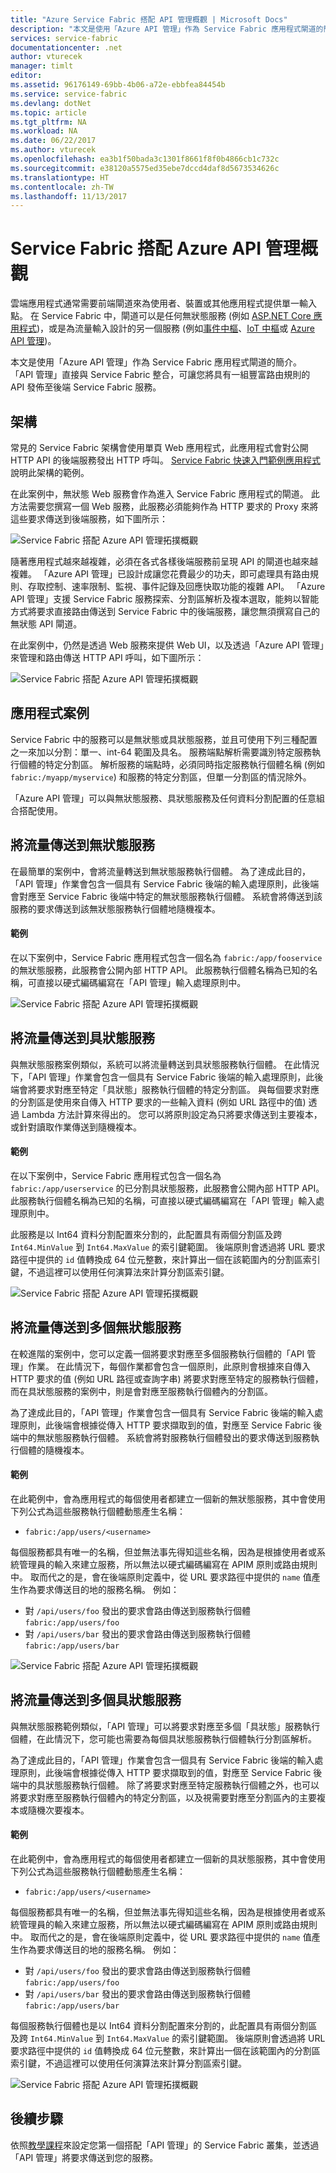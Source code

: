 ```yaml
---
title: "Azure Service Fabric 搭配 API 管理概觀 | Microsoft Docs"
description: "本文是使用「Azure API 管理」作為 Service Fabric 應用程式閘道的簡介。"
services: service-fabric
documentationcenter: .net
author: vturecek
manager: timlt
editor: 
ms.assetid: 96176149-69bb-4b06-a72e-ebbfea84454b
ms.service: service-fabric
ms.devlang: dotNet
ms.topic: article
ms.tgt_pltfrm: NA
ms.workload: NA
ms.date: 06/22/2017
ms.author: vturecek
ms.openlocfilehash: ea3b1f50bada3c1301f8661f8f0b4866cb1c732c
ms.sourcegitcommit: e38120a5575ed35ebe7dccd4daf8d5673534626c
ms.translationtype: HT
ms.contentlocale: zh-TW
ms.lasthandoff: 11/13/2017
---
```

# <a name="service-fabric-with-azure-api-management-overview"></a>Service Fabric 搭配 Azure API 管理概觀

雲端應用程式通常需要前端閘道來為使用者、裝置或其他應用程式提供單一輸入點。 在 Service Fabric 中，閘道可以是任何無狀態服務 (例如 [ASP.NET Core 應用程式](service-fabric-reliable-services-communication-aspnetcore.md))，或是為流量輸入設計的另一個服務 (例如[事件中樞](https://docs.microsoft.com/azure/event-hubs/)、[IoT 中樞](https://docs.microsoft.com/azure/iot-hub/)或 [Azure API 管理](https://docs.microsoft.com/azure/api-management/))。

本文是使用「Azure API 管理」作為 Service Fabric 應用程式閘道的簡介。 「API 管理」直接與 Service Fabric 整合，可讓您將具有一組豐富路由規則的 API 發佈至後端 Service Fabric 服務。 

## <a name="architecture"></a>架構
常見的 Service Fabric 架構會使用單頁 Web 應用程式，此應用程式會對公開 HTTP API 的後端服務發出 HTTP 呼叫。 [Service Fabric 快速入門範例應用程式](https://github.com/Azure-Samples/service-fabric-dotnet-getting-started)說明此架構的範例。

在此案例中，無狀態 Web 服務會作為進入 Service Fabric 應用程式的閘道。 此方法需要您撰寫一個 Web 服務，此服務必須能夠作為 HTTP 要求的 Proxy 來將這些要求傳送到後端服務，如下圖所示：

![Service Fabric 搭配 Azure API 管理拓撲概觀][sf-web-app-stateless-gateway]

隨著應用程式越來越複雜，必須在各式各樣後端服務前呈現 API 的閘道也越來越複雜。 「Azure API 管理」已設計成讓您花費最少的功夫，即可處理具有路由規則、存取控制、速率限制、監視、事件記錄及回應快取功能的複雜 API。 「Azure API 管理」支援 Service Fabric 服務探索、分割區解析及複本選取，能夠以智能方式將要求直接路由傳送到 Service Fabric 中的後端服務，讓您無須撰寫自己的無狀態 API 閘道。 

在此案例中，仍然是透過 Web 服務來提供 Web UI，以及透過「Azure API 管理」來管理和路由傳送 HTTP API 呼叫，如下圖所示：

![Service Fabric 搭配 Azure API 管理拓撲概觀][sf-apim-web-app]

## <a name="application-scenarios"></a>應用程式案例

Service Fabric 中的服務可以是無狀態或具狀態服務，並且可使用下列三種配置之一來加以分割：單一、int-64 範圍及具名。 服務端點解析需要識別特定服務執行個體的特定分割區。 解析服務的端點時，必須同時指定服務執行個體名稱 (例如 `fabric:/myapp/myservice`) 和服務的特定分割區，但單一分割區的情況除外。

「Azure API 管理」可以與無狀態服務、具狀態服務及任何資料分割配置的任意組合搭配使用。

## <a name="send-traffic-to-a-stateless-service"></a>將流量傳送到無狀態服務

在最簡單的案例中，會將流量轉送到無狀態服務執行個體。 為了達成此目的，「API 管理」作業會包含一個具有 Service Fabric 後端的輸入處理原則，此後端會對應至 Service Fabric 後端中特定的無狀態服務執行個體。 系統會將傳送到該服務的要求傳送到該無狀態服務執行個體地隨機複本。

#### <a name="example"></a>範例
在以下案例中，Service Fabric 應用程式包含一個名為 `fabric:/app/fooservice` 的無狀態服務，此服務會公開內部 HTTP API。 此服務執行個體名稱為已知的名稱，可直接以硬式編碼編寫在「API 管理」輸入處理原則中。 

![Service Fabric 搭配 Azure API 管理拓撲概觀][sf-apim-static-stateless]

## <a name="send-traffic-to-a-stateful-service"></a>將流量傳送到具狀態服務

與無狀態服務案例類似，系統可以將流量轉送到具狀態服務執行個體。 在此情況下，「API 管理」作業會包含一個具有 Service Fabric 後端的輸入處理原則，此後端會將要求對應至特定「具狀態」服務執行個體的特定分割區。 與每個要求對應的分割區是使用來自傳入 HTTP 要求的一些輸入資料 (例如 URL 路徑中的值) 透過 Lambda 方法計算來得出的。 您可以將原則設定為只將要求傳送到主要複本，或針對讀取作業傳送到隨機複本。

#### <a name="example"></a>範例

在以下案例中，Service Fabric 應用程式包含一個名為 `fabric:/app/userservice` 的已分割具狀態服務，此服務會公開內部 HTTP API。 此服務執行個體名稱為已知的名稱，可直接以硬式編碼編寫在「API 管理」輸入處理原則中。  

此服務是以 Int64 資料分割配置來分割的，此配置具有兩個分割區及跨 `Int64.MinValue` 到 `Int64.MaxValue` 的索引鍵範圍。 後端原則會透過將 URL 要求路徑中提供的 `id` 值轉換成 64 位元整數，來計算出一個在該範圍內的分割區索引鍵，不過這裡可以使用任何演算法來計算分割區索引鍵。 

![Service Fabric 搭配 Azure API 管理拓撲概觀][sf-apim-static-stateful]

## <a name="send-traffic-to-multiple-stateless-services"></a>將流量傳送到多個無狀態服務

在較進階的案例中，您可以定義一個將要求對應至多個服務執行個體的「API 管理」作業。 在此情況下，每個作業都會包含一個原則，此原則會根據來自傳入 HTTP 要求的值 (例如 URL 路徑或查詢字串) 將要求對應至特定的服務執行個體，而在具狀態服務的案例中，則是會對應至服務執行個體內的分割區。 

為了達成此目的，「API 管理」作業會包含一個具有 Service Fabric 後端的輸入處理原則，此後端會根據從傳入 HTTP 要求擷取到的值，對應至 Service Fabric 後端中的無狀態服務執行個體。 系統會將對服務執行個體發出的要求傳送到服務執行個體的隨機複本。

#### <a name="example"></a>範例

在此範例中，會為應用程式的每個使用者都建立一個新的無狀態服務，其中會使用下列公式為這些服務執行個體動態產生名稱：
 
 - `fabric:/app/users/<username>`

 每個服務都具有唯一的名稱，但並無法事先得知這些名稱，因為是根據使用者或系統管理員的輸入來建立服務，所以無法以硬式編碼編寫在 APIM 原則或路由規則中。 取而代之的是，會在後端原則定義中，從 URL 要求路徑中提供的 `name` 值產生作為要求傳送目的地的服務名稱。 例如：

  - 對 `/api/users/foo` 發出的要求會路由傳送到服務執行個體 `fabric:/app/users/foo`
  - 對 `/api/users/bar` 發出的要求會路由傳送到服務執行個體 `fabric:/app/users/bar`

![Service Fabric 搭配 Azure API 管理拓撲概觀][sf-apim-dynamic-stateless]

## <a name="send-traffic-to-multiple-stateful-services"></a>將流量傳送到多個具狀態服務

與無狀態服務範例類似，「API 管理」可以將要求對應至多個「具狀態」服務執行個體，在此情況下，您可能也需要為每個具狀態服務執行個體執行分割區解析。

為了達成此目的，「API 管理」作業會包含一個具有 Service Fabric 後端的輸入處理原則，此後端會根據從傳入 HTTP 要求擷取到的值，對應至 Service Fabric 後端中的具狀態服務執行個體。 除了將要求對應至特定服務執行個體之外，也可以將要求對應至服務執行個體內的特定分割區，以及視需要對應至分割區內的主要複本或隨機次要複本。

#### <a name="example"></a>範例

在此範例中，會為應用程式的每個使用者都建立一個新的具狀態服務，其中會使用下列公式為這些服務執行個體動態產生名稱：
 
 - `fabric:/app/users/<username>`

 每個服務都具有唯一的名稱，但並無法事先得知這些名稱，因為是根據使用者或系統管理員的輸入來建立服務，所以無法以硬式編碼編寫在 APIM 原則或路由規則中。 取而代之的是，會在後端原則定義中，從 URL 要求路徑中提供的 `name` 值產生作為要求傳送目的地的服務名稱。 例如：

  - 對 `/api/users/foo` 發出的要求會路由傳送到服務執行個體 `fabric:/app/users/foo`
  - 對 `/api/users/bar` 發出的要求會路由傳送到服務執行個體 `fabric:/app/users/bar`

每個服務執行個體也是以 Int64 資料分割配置來分割的，此配置具有兩個分割區及跨 `Int64.MinValue` 到 `Int64.MaxValue` 的索引鍵範圍。 後端原則會透過將 URL 要求路徑中提供的 `id` 值轉換成 64 位元整數，來計算出一個在該範圍內的分割區索引鍵，不過這裡可以使用任何演算法來計算分割區索引鍵。 

![Service Fabric 搭配 Azure API 管理拓撲概觀][sf-apim-dynamic-stateful]

## <a name="next-steps"></a>後續步驟

依照[教學課程](service-fabric-tutorial-deploy-api-management.md)來設定您第一個搭配「API 管理」的 Service Fabric 叢集，並透過「API 管理」將要求傳送到您的服務。

<!-- links -->

<!-- pics -->
[sf-apim-web-app]: ./media/service-fabric-api-management-overview/sf-apim-web-app.png
[sf-web-app-stateless-gateway]: ./media/service-fabric-api-management-overview/sf-web-app-stateless-gateway.png
[sf-apim-static-stateless]: ./media/service-fabric-api-management-overview/sf-apim-static-stateless.png
[sf-apim-static-stateful]: ./media/service-fabric-api-management-overview/sf-apim-static-stateful.png
[sf-apim-dynamic-stateless]: ./media/service-fabric-api-management-overview/sf-apim-dynamic-stateless.png
[sf-apim-dynamic-stateful]: ./media/service-fabric-api-management-overview/sf-apim-dynamic-stateful.png